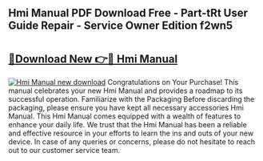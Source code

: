 ## Hmi Manual PDF Download Free - Part-tRt User Guide Repair - Service Owner Edition f2wn5

# <h2><a href="http://bc32342.oget.top/?id=Hmi+Manual">🔗Download New 👉🔴 Hmi Manual</a></h2>

[![Hmi Manual new download](https://i.imgur.com/5g1atiW.png)](http://bc32342.oget.top/?id=Hmi+Manual)
Congratulations on Your Purchase! This manual celebrates your new Hmi Manual and provides a roadmap to its successful operation. Familiarize with the Packaging Before discarding the packaging, please ensure you have kept all necessary accessories Hmi Manual. This Hmi Manual comes equipped with a wealth of features to enhance your daily life. We trust that the Hmi Manual has been a reliable and effective resource in your efforts to learn the ins and outs of your new device. In case of any queries or concerns, please do not hesitate to reach out to our customer service team.
